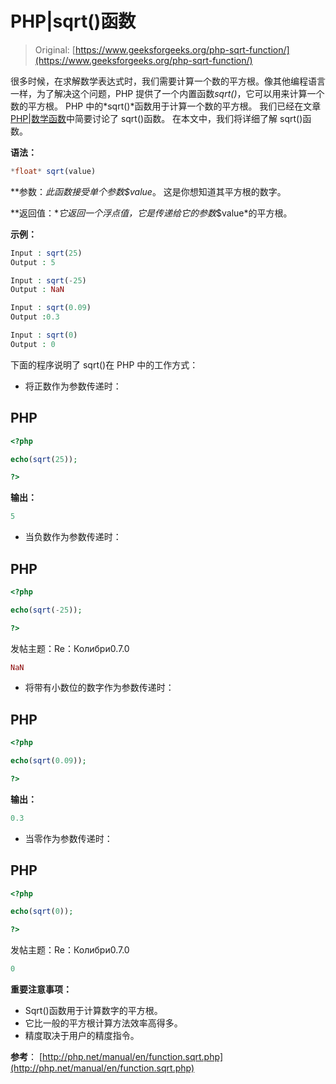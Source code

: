 # PHP|sqrt()函数

> Original: [https://www.geeksforgeeks.org/php-sqrt-function/](https://www.geeksforgeeks.org/php-sqrt-function/)

很多时候，在求解数学表达式时，我们需要计算一个数的平方根。像其他编程语言一样，为了解决这个问题，PHP 提供了一个内置函数*sqrt()*，它可以用来计算一个数的平方根。 PHP 中的*sqrt()*函数用于计算一个数的平方根。
我们已经在文章[PHP|数学函数](https://www.geeksforgeeks.org/php-math-functions-is_nan-pow-sqrt-exp-log-log10-log1p-max-min-getrandmax-rand-mt_rand/)中简要讨论了 sqrt()函数。 在本文中，我们将详细了解 sqrt()函数。

**语法：**

```php
*float* sqrt(value)

```

**参数：**此函数接受单个参数*$value*。 这是你想知道其平方根的数字。

**返回值：**它返回一个浮点值，它是传递给它的参数*$value*的平方根。

**示例：**

```php
Input : sqrt(25) 
Output : 5

Input : sqrt(-25) 
Output : NaN

Input : sqrt(0.09) 
Output :0.3

Input : sqrt(0)
Output : 0

```

下面的程序说明了 sqrt()在 PHP 中的工作方式：

*   将正数作为参数传递时：

## PHP

```php
<?php

echo(sqrt(25));

?>
```

**输出：**

```php
5

```

*   当负数作为参数传递时：

## PHP

```php
<?php

echo(sqrt(-25));

?>
```

发帖主题：Re：Колибри0.7.0

```php
NaN

```

*   将带有小数位的数字作为参数传递时：

## PHP

```php
<?php

echo(sqrt(0.09));

?>
```

**输出：**

```php
0.3

```

*   当零作为参数传递时：

## PHP

```php
<?php

echo(sqrt(0));

?>
```

发帖主题：Re：Колибри0.7.0

```php
0

```

**重要注意事项：**

*   Sqrt()函数用于计算数字的平方根。
*   它比一般的平方根计算方法效率高得多。
*   精度取决于用户的精度指令。

**参考**：
[http://php.net/manual/en/function.sqrt.php](http://php.net/manual/en/function.sqrt.php)